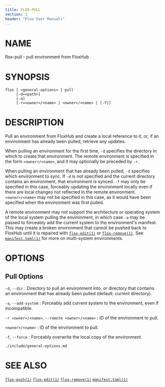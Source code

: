 ```yaml
---
title: FLOX-PULL
section: 1
header: "Flox User Manuals"
...
```



# NAME

flox-pull - pull environment from FloxHub

# SYNOPSIS

```
flox [ <general-options> ] pull
     [-d=<path>]
     [-a]
     [-r=<owner>/<name> | <owner>/<name> | [-f]]
```

# DESCRIPTION

Pull an environment from FloxHub and create a local reference to it,
or, if an environment has already been pulled, retrieve any updates.

When pulling an environment for the first time, `-d` specifies the directory
in which to create that environment.
The remote environment is specified in the form `<owner>/<name>`,
and it may optionally be preceded by `-r`.

When pulling an environment that has already been pulled, `-d` specifies which
environment to sync.
If `-d` is not specified and the current directory contains an environment, that
environment is synced.
`-f` may only be specified in this case, forceably updating the environment
locally even if there are local changes not reflected in the remote environment.
`<owner>/<name>` may not be specified in this case, as it would have been
specified when the environment was first pulled.

A remote environment may not support the architecture or operating system of the
local system pulling the environment,
in which case `-a` may be passed to forceably add the current system to the
environment's manifest.
This may create a broken environment that cannot be pushed back to FloxHub until
it is repaired with [`flox-edit(1)`](./flox-edit.md) or
[`flox-remove(1)`](./flox-remove.md).
See [`manifest.toml(1)`](./manifest.toml.md) for more on multi-system
environments.

# OPTIONS

## Pull Options

`-d`, `--dir`
:   Directory to pull an environment into, or directory that contains an
    environment that has already been pulled (default: current directory).

`-a`, `--add-system`
:   Forceably add current system to the environment, even if incompatible.

`-r <owner>/<name>`, `--remote <owner>/<name>`
:   ID of the environment to pull.

`<owner>/<name>`
:   ID of the environment to pull.

`-f`, `--force`
:   Forceably overwrite the local copy of the environment.

```{.include}
./include/general-options.md
```

# SEE ALSO

[`flox-push(1)`](./flox-push.md)
[`flox-edit(1)`](./flox-edit.md)
[`flox-remove(1)`](./flox-remove.md)
[`manifest.toml(1)`](./manifest.toml.md)
